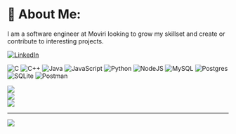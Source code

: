 # 💫 About Me:
I am a software engineer at Moviri looking to grow my skillset and create or contribute to interesting projects.


<!--## 🌐 Socials:-->
[![LinkedIn](https://img.shields.io/badge/LinkedIn-%230077B5.svg?logo=linkedin&logoColor=white)](https://www.linkedin.com/in/tyler-keyes-software-engineer/) 

<!--# 💻 Tech Stack:-->
![C](https://img.shields.io/badge/c-%2300599C.svg?style=for-the-badge&logo=c&logoColor=white) ![C++](https://img.shields.io/badge/c++-%2300599C.svg?style=for-the-badge&logo=c%2B%2B&logoColor=white) ![Java](https://img.shields.io/badge/java-%23ED8B00.svg?style=for-the-badge&logo=java&logoColor=white) ![JavaScript](https://img.shields.io/badge/javascript-%23323330.svg?style=for-the-badge&logo=javascript&logoColor=%23F7DF1E) ![Python](https://img.shields.io/badge/python-3670A0?style=for-the-badge&logo=python&logoColor=ffdd54) ![NodeJS](https://img.shields.io/badge/node.js-6DA55F?style=for-the-badge&logo=node.js&logoColor=white) ![MySQL](https://img.shields.io/badge/mysql-%2300f.svg?style=for-the-badge&logo=mysql&logoColor=white) ![Postgres](https://img.shields.io/badge/postgres-%23316192.svg?style=for-the-badge&logo=postgresql&logoColor=white) ![SQLite](https://img.shields.io/badge/sqlite-%2307405e.svg?style=for-the-badge&logo=sqlite&logoColor=white) ![Postman](https://img.shields.io/badge/Postman-FF6C37?style=for-the-badge&logo=postman&logoColor=white)
<!--# 📊 GitHub Stats:-->
![](https://github-readme-stats.vercel.app/api?username=tylerkeyes&theme=nord&hide_border=false&include_all_commits=true&count_private=false)<br/>
![](https://github-readme-streak-stats.herokuapp.com/?user=tylerkeyes&theme=nord&hide_border=false)<br/>
![](https://github-readme-stats.vercel.app/api/top-langs/?username=tylerkeyes&theme=nord&hide_border=false&include_all_commits=true&count_private=false&layout=compact)

---
[![](https://visitcount.itsvg.in/api?id=tylerkeyes&icon=5&color=1)](https://visitcount.itsvg.in)
